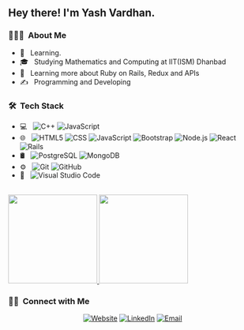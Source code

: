 <h2> Hey there! I'm Yash Vardhan.</h2>

<h3> 👨🏻‍💻 &nbsp;About Me </h3>

- 🤔 &nbsp; Learning.
- 🎓 &nbsp; Studying Mathematics and Computing at IIT(ISM) Dhanbad
- 🌱 &nbsp; Learning more about Ruby on Rails, Redux and APIs
- ✍️ &nbsp; Programming and Developing

<h3> 🛠 &nbsp;Tech Stack</h3>

- 💻 &nbsp;
  ![C++](https://img.shields.io/badge/-C++-333333?style=flat&logo=C%2B%2B&logoColor=00599C)
  ![JavaScript](https://img.shields.io/badge/-JavaScript-333333?style=flat&logo=javascript)
- 🌐 &nbsp;
  ![HTML5](https://img.shields.io/badge/-HTML5-333333?style=flat&logo=HTML5)
  ![CSS](https://img.shields.io/badge/-CSS-333333?style=flat&logo=CSS3&logoColor=1572B6)
  ![JavaScript](https://img.shields.io/badge/-JavaScript-333333?style=flat&logo=javascript)
  ![Bootstrap](https://img.shields.io/badge/-Bootstrap-333333?style=flat&logo=bootstrap&logoColor=563D7C)
  ![Node.js](https://img.shields.io/badge/-Node.js-333333?style=flat&logo=node.js)
  ![React](https://img.shields.io/badge/-React-333333?style=flat&logo=react)
  ![Rails](https://img.shields.io/badge/-Rails-333333?style=flat&logo=ruby)
- 🛢 &nbsp;
  ![PostgreSQL](https://img.shields.io/badge/-PostgreSQL-333333?style=flat&logo=postgresql)
  ![MongoDB](https://img.shields.io/badge/M-mongoDB-green)
- ⚙️ &nbsp;
  ![Git](https://img.shields.io/badge/-Git-333333?style=flat&logo=git)
  ![GitHub](https://img.shields.io/badge/-GitHub-333333?style=flat&logo=github)
- 🔧 &nbsp;
  ![Visual Studio Code](https://img.shields.io/badge/-Visual%20Studio%20Code-333333?style=flat&logo=visual-studio-code&logoColor=007ACC)

<br/>

<a href="https://github.com/Grumpyyash">
  <img height="180em" src="https://github-readme-stats.vercel.app/api?username=Grumpyyash&theme=buefy&show_icons=true" />
  <img height="180em" src="https://github-readme-stats.vercel.app/api/top-langs/?username=Grumpyyash&theme=buefy&layout=compact" />
</a>

<br/>

<h3> 🤝🏻 &nbsp;Connect with Me </h3>

<p align="center">
<a href="https://yashvardhanportfolio.netlify.app/"><img alt="Website" src="https://img.shields.io/badge/Website-https://yashvardhanportfolio.netlify.app/-blue?style=flat-square&logo=google-chrome"></a>
<a href="https://www.linkedin.com/in/yash-vardhan-688952188/"><img alt="LinkedIn" src="https://img.shields.io/badge/LinkedIn-Yash%20Vardhan-blue?style=flat-square&logo=linkedin"></a>
<a href="mailto:yashvardhan513@gmail.com"><img alt="Email" src="https://img.shields.io/badge/Email-yashvardhan513@gmail.com-blue?style=flat-square&logo=gmail"></a>
</p>
